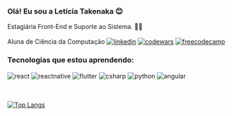 ### Olá! Eu sou a Letícia Takenaka 😊
Estagiária Front-End e Suporte ao Sistema. 👩‍💻  <br><br>
Aluna de Ciência da Computação
[![linkedin](https://img.shields.io/badge/LinkedIn-0077B5?style=for-the-badge&logo=linkedin&logoColor=white)](https://www.linkedin.com/in/leticiatakenaka/)
[![codewars](https://img.shields.io/badge/Codewars-B1361E?style=for-the-badge&logo=Codewars&logoColor=white)](https://www.codewars.com/users/leticiatakenaka/)
[![freecodecamp](https://img.shields.io/badge/freecodecamp-27273D?style=for-the-badge&logo=freecodecamp&logoColor=white)](https://www.freecodecamp.org/leticiatakenaka/)



### Tecnologias que estou aprendendo:
<div style="display: inline_block">
  <img align="center" alt="react" src="https://img.shields.io/badge/React-61DAFB?style=for-the-badge&logo=react&logoColor=black" />
  <img align="center" alt="reactnative" src="https://img.shields.io/badge/React_Native-20232A?style=for-the-badge&logo=react&logoColor=61DAFB" / >
  <img align="center" alt="flutter" src="https://img.shields.io/badge/Flutter-02569B?style=for-the-badge&logo=flutter&logoColor=white" / >
  <img align="center" alt="csharp" src="https://img.shields.io/badge/C%23-239120?style=for-the-badge&logo=c-sharp&logoColor=white" / >
  <img align="center" alt="python" src="https://img.shields.io/badge/Python-3776AB?style=for-the-badge&logo=python&logoColor=white" / >
  <img align="center" alt="angular" src="https://img.shields.io/badge/Angular-DD0031?style=for-the-badge&logo=angular&logoColor=white" />
 	
</div><br><br>


[![Top Langs](https://github-readme-stats.vercel.app/api/top-langs/?username=leticiatakenaka&layout=compact)](https://github.com/leticiatakenaka/github-readme-stats)
